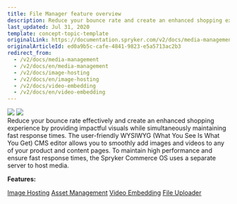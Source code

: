 ```yaml
---
title: File Manager feature overview
description: Reduce your bounce rate and create an enhanced shopping experience by providing impactful visuals while simultaneously maintaining fast response times.
last_updated: Jul 31, 2020
template: concept-topic-template
originalLink: https://documentation.spryker.com/v2/docs/media-management
originalArticleId: ed0a9b5c-cafe-4841-9823-e5a5713ac2b3
redirect_from:
  - /v2/docs/media-management
  - /v2/docs/en/media-management
  - /v2/docs/image-hosting
  - /v2/docs/en/image-hosting
  - /v2/docs/video-embedding
  - /v2/docs/en/video-embedding
---
```


<div class='feature-text'>
    <div class='feature-images'>
    <img class="light-mode" src="https://spryker.s3.eu-central-1.amazonaws.com/docs/Document+360/Capabilities+icons/light/Media+Management.svg"/>
    <img class="dark-mode" src="https://spryker.s3.eu-central-1.amazonaws.com/docs/Document+360/Capabilities+icons/dark/Media+Management.svg"/>
    </div>
    <div class="feature-text-wrap">
Reduce your bounce rate effectively and create an enhanced shopping experience by providing impactful visuals while simultaneously maintaining fast response times. The user-friendly WYSIWYG (What You See Is What You Get) CMS editor allows you to smoothly add images and videos to any of your product and content pages. To maintain high performance and ensure fast response times, the Spryker Commerce OS uses a separate server to host media.
</div>
</div>

**Features:**
<div>
<a class="feature-link" href="/docs/scos/user/features/{{page.version}}/file-manager-feature-overview/file-manager-feature-overview.html">Image Hosting</a>
<a class="feature-link" href="/docs/scos/user/features/{{page.version}}/file-manager-feature-overview/asset-management.html">Asset Management</a>
<a class="feature-link" href="/docs/scos/user/features/{{page.version}}/file-manager-feature-overview/file-manager-feature-overview.html">Video Embedding</a>
<a class="feature-link" href="docs/scos/user/features/{{page.verison}}/file-manager-feature-overview/file-uploader.html">File Uploader</a>
</div>
